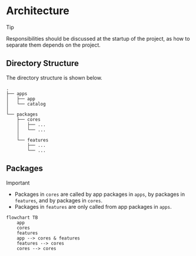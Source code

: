 # Architecture

> [!TIP]
> Responsibilities should be discussed at the startup of the project, as how to separate them depends on the project.

## Directory Structure

The directory structure is shown below.

```text
.
├── apps
│   ├── app
│   └── catalog
│
└── packages
    ├── cores
    │   ├── ...
    │   └── ...
    │
    └── features
        ├── ...
        └── ...
```

## Packages

> [!IMPORTANT]
> - Packages in `cores` are called by app packages in `apps`, by packages in `features`, and by packages in `cores`.
> - Packages in `features` are only called from app packages in `apps`.

```mermaid
flowchart TB
    app
    cores
    features
    app --> cores & features
    features --> cores
    cores --> cores
```
